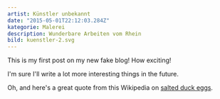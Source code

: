 ```yaml
---
artist: Künstler unbekannt
date: "2015-05-01T22:12:03.284Z"
kategorie: Malerei
description: Wunderbare Arbeiten vom Rhein
bild: kuenstler-2.svg
---
```


This is my first post on my new fake blog! How exciting!

I'm sure I'll write a lot more interesting things in the future.

Oh, and here's a great quote from this Wikipedia on
[salted duck eggs](http://en.wikipedia.org/wiki/Salted_duck_egg).

